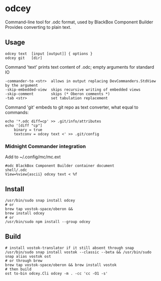 # odcey
Command-line tool for .odc format, used by BlackBox Component Builder
Provides converting to plain text.

## Usage
    odcey text  [input [output]] { options }
    odcey git   [dir]

Command 'text' prints text content of .odc; empty arguments for standard IO

    -commander-to <str>  allows in output replacing DevCommanders.StdView by the argument
    -skip-embedded-view  skips recursive writing of embedded views
    -skip-comment        skips (* Oberon comments *)
    -tab <str>           set tabulation replacement

Command 'git' embeds to git repo as text converter, what equal to commands:

    echo '*.odc diff=cp' >> .git/info/attributes
    echo '[diff "cp"]
    	binary = true
    	textconv = odcey text <' >> .git/config

### Midnight Commander integration
Add to ~/.config/mc/mc.ext

    #odc BlackBox Component Builder container document
    shell/.odc
    View=%view{ascii} odcey text < %f

## Install
    /usr/bin/sudo snap install odcey
    # or
    brew tap vostok-space/oberon &&
    brew install odcey
    # or
    /usr/bin/sudo npm install --group odcey

## Build
    # install vostok-translator if it still absent through snap
    /usr/bin/sudo snap install vostok --classic --beta && /usr/bin/sudo snap alias vostok ost
    # or through brew
    brew tap vostok-space/oberon && brew install vostok
    # then build
    ost to-bin odcey.Cli odcey -m . -cc 'cc -O1 -s'
